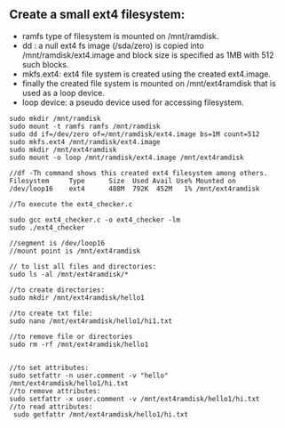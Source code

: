 ## Create a small ext4 filesystem:

* ramfs type of filesystem is mounted on /mnt/ramdisk.
* dd : a null ext4 fs image (/sda/zero) is copied into /mnt/ramdisk/ext4.image and block size is specified as 1MB with 512 such blocks.
* mkfs.ext4: ext4 file system is created using the created ext4.image.
* finally the created file system is mounted on  /mnt/ext4ramdisk that is used as a loop device.
* loop device: a pseudo device used for accessing filesystem.
```
sudo mkdir /mnt/ramdisk
sudo mount -t ramfs ramfs /mnt/ramdisk
sudo dd if=/dev/zero of=/mnt/ramdisk/ext4.image bs=1M count=512
sudo mkfs.ext4 /mnt/ramdisk/ext4.image
sudo mkdir /mnt/ext4ramdisk
sudo mount -o loop /mnt/ramdisk/ext4.image /mnt/ext4ramdisk
```

```
//df -Th command shows this created ext4 filesystem among others.
Filesystem     Type      Size  Used Avail Use% Mounted on
/dev/loop16    ext4      488M  792K  452M   1% /mnt/ext4ramdisk
```

```
//To execute the ext4_checker.c

sudo gcc ext4_checker.c -o ext4_checker -lm
sudo ./ext4_checker
```

```
//segment is /dev/loop16
//mount point is /mnt/ext4ramdisk

// to list all files and directories:
sudo ls -al /mnt/ext4ramdisk/*

//to create directories:
sudo mkdir /mnt/ext4ramdisk/hello1

//to create txt file:
sudo nano /mnt/ext4ramdisk/hello1/hi1.txt

//to remove file or directories
sudo rm -rf /mnt/ext4ramdisk/hello1


//to set attributes:
sudo setfattr -n user.comment -v "hello" /mnt/ext4ramdisk/hello1/hi.txt
//to remove attributes:
sudo setfattr -x user.comment -v /mnt/ext4ramdisk/hello1/hi.txt
//to read attributes:
 sudo getfattr /mnt/ext4ramdisk/hello1/hi.txt 
```


